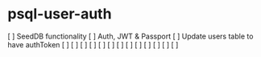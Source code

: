 # psql-user-auth

[ ] SeedDB functionality
[ ] Auth, JWT & Passport
[ ] Update users table to have authToken
[ ]
[ ]
[ ]
[ ]
[ ]
[ ]
[ ]
[ ]
[ ]
[ ]
[ ]
[ ]
[ ]
